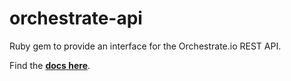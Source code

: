 orchestrate-api
===============

Ruby gem to provide an interface for the Orchestrate.io REST API.

Find the <a href="http://jimcar.github.io/orchestrate/Orchestrate/API.html"><strong>docs here</strong></a>.
